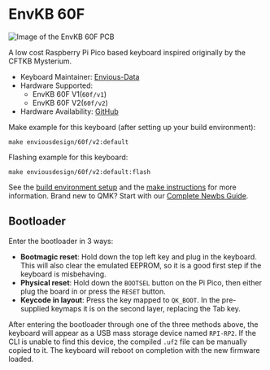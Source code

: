 # EnvKB 60F

![Image of the EnvKB 60F PCB](https://i.imgur.com/AHA7vgS.png)


A low cost Raspberry Pi Pico based keyboard inspired originally by the CFTKB Mysterium.

* Keyboard Maintainer: [Envious-Data](https://github.com/envious-data)
* Hardware Supported:
  * EnvKB 60F V1(`60f/v1`)
  * EnvKB 60F V2(`60f/v2`)
* Hardware Availability: [GitHub](https://github.com/Envious-Data/Env-KB60F)

Make example for this keyboard (after setting up your build environment):

    make enviousdesign/60f/v2:default

Flashing example for this keyboard:

    make enviousdesign/60f/v2:default:flash

See the [build environment setup](https://docs.qmk.fm/#/getting_started_build_tools) and the [make instructions](https://docs.qmk.fm/#/getting_started_make_guide) for more information. Brand new to QMK? Start with our [Complete Newbs Guide](https://docs.qmk.fm/#/newbs).

## Bootloader

Enter the bootloader in 3 ways:

* **Bootmagic reset**: Hold down the top left key and plug in the keyboard. This will also clear the emulated EEPROM, so it is a good first step if the keyboard is misbehaving.
* **Physical reset**: Hold down the `BOOTSEL` button on the Pi Pico, then either plug the board in or press the `RESET` button.
* **Keycode in layout**: Press the key mapped to `QK_BOOT`. In the pre-supplied keymaps it is on the second layer, replacing the Tab key.

After entering the bootloader through one of the three methods above, the keyboard will appear as a USB mass storage device named `RPI-RP2`. If the CLI is unable to find this device, the compiled `.uf2` file can be manually copied to it. The keyboard will reboot on completion with the new firmware loaded.

